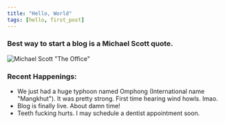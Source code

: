 ```yaml
---
title: "Hello, World"
tags: [hello, first_post]
---
```


### Best way to start a blog is a Michael Scott quote.
![Michael Scott "The Office"](https://i.postimg.cc/XYFc8GWS/mscott1.gif)

### Recent Happenings:
* We just had a huge typhoon named Omphong (International name "Mangkhut"). It was pretty strong. First time hearing wind howls. lmao.
* Blog is finally live. About damn time!
* Teeth fucking hurts. I may schedule a dentist appointment soon.
